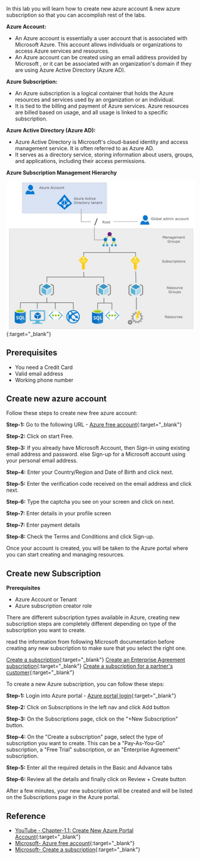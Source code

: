 <!-- # Chapter 2.1: Create Azure Free Account -->

In this lab you will learn how to create new azure account & new azure subscription so that you can accomplish rest of the labs.

**Azure Account:**
   - An Azure account is essentially a user account that is associated with Microsoft Azure. This account allows individuals or organizations to access Azure services and resources.
   - An Azure account can be created using an email address provided by Microsoft , or it can be associated with an organization's domain if they are using Azure Active Directory (Azure AD).

**Azure Subscription:**
   - An Azure subscription is a logical container that holds the Azure resources and services used by an organization or an individual.
   - It is tied to the billing and payment of Azure services. Azure resources are billed based on usage, and all usage is linked to a specific subscription.   

**Azure Active Directory (Azure AD):**
   - Azure Active Directory is Microsoft's cloud-based identity and access management service. It is often referred to as Azure AD.
   - It serves as a directory service, storing information about users, groups, and applications, including their access permissions.

**Azure Subscription Management Hierarchy**

[![Alt text](images/image-38.jpg)](images/image-38.jpg){:target="_blank"}

## Prerequisites

- You need a Credit Card
- Valid email address
- Working phone number

## Create new azure account

Follow these steps to create new free azure account:


**Step-1:** Go to the following URL - [Azure free account](https://azure.microsoft.com/en-us/free/){:target="_blank"}

**Step-2:** Click on start Free.

**Step-3:** If you already have Microsoft Account, then Sign-in using existing email address and password. else Sign-up for a Microsoft account using your personal email address.

**Step-4:** Enter your Country/Region and Date of Birth and click next.

**Step-5:** Enter the verification code received on the email address and click next.

**Step-6:** Type the captcha you see on your screen and click on next.

**Step-7:** Enter details in your profile screen 

**Step-7:** Enter payment details

**Step-8:** Check the Terms and Conditions and click Sign-up.

Once your account is created, you will be taken to the Azure portal where you can start creating and managing resources.

## Create new Subscription

**Prerequisites** 

- Azure Account or Tenant
- Azure subscription creator role

There are different subscription types available in Azure, creating new subscription steps are completely different depending on type of the subscription you want to create.

read the information from following Microsoft documentation before creating any new subscription to make sure that you select the right one.

[Create a subscription](https://learn.microsoft.com/en-us/azure/cost-management-billing/manage/create-subscription#create-a-subscription){:target="_blank"}
[Create an Enterprise Agreement subscription](https://learn.microsoft.com/en-us/azure/cost-management-billing/manage/create-enterprise-subscription){:target="_blank"}
[Create a subscription for a partner's customer](https://learn.microsoft.com/en-us/azure/cost-management-billing/manage/create-customer-subscription){:target="_blank"}

To create a new Azure subscription, you can follow these steps:

**Step-1:** Login into Azure portal - [Azure portal login](https://portal.azure.com/){:target="_blank"}

**Step-2:** Click on Subscriptions in the left nav and click Add button

**Step-3:** On the Subscriptions page, click on the "+New Subscription" button.

**Step-4:** On the "Create a subscription" page, select the type of subscription you want to create. This can be a "Pay-As-You-Go" subscription, a "Free Trial" subscription, or an "Enterprise Agreement" subscription.

**Step-5:** Enter all the required details in the Basic and Advance tabs

**Step-6:** Review all the details and finally click on Review + Create button

After a few minutes, your new subscription will be created and will be listed on the Subscriptions page in the Azure portal.

## Reference

- [YouTube - Chapter-1.1: Create New Azure Portal Account](https://www.youtube.com/watch?v=cX0ikhVkCcY&t=35s){:target="_blank"}
- [Microsoft- Azure free account](https://azure.microsoft.com/en-us/free/){:target="_blank"}
- [Microsoft- Create a subscription](https://learn.microsoft.com/en-us/azure/cost-management-billing/manage/direct-ea-administration?WT.mc_id=Portal-Microsoft_Azure_Ea#create-a-subscription){:target="_blank"}